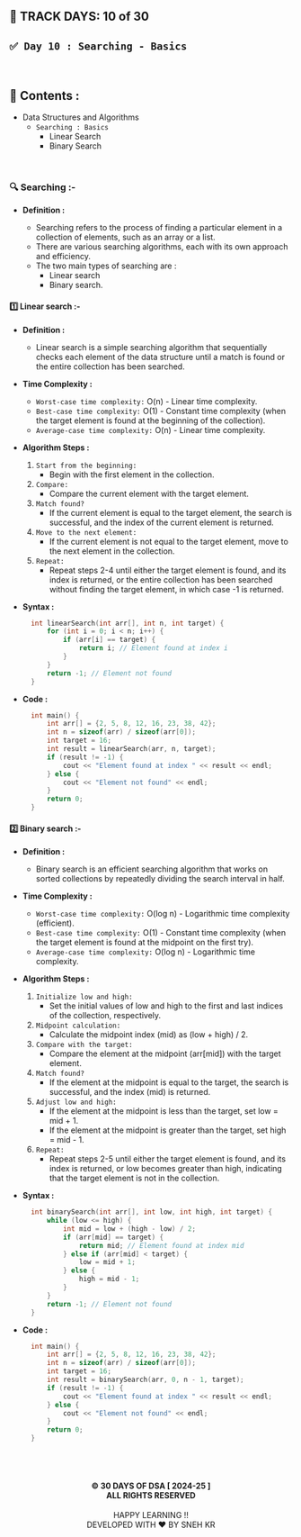 ## 📅 TRACK DAYS: 10 of 30

## `✅ Day 10 : Searching - Basics`

</br>

## 📑 Contents :

- Data Structures and Algorithms
  - `Searching : Basics`
    - Linear Search
    - Binary Search

</br>

### 🔍 Searching :-

- **Definition :**

  - Searching refers to the process of finding a particular element in a collection of elements, such as an array or a list.
  - There are various searching algorithms, each with its own approach and efficiency.
  - The two main types of searching are :
    - Linear search
    - Binary search.

#### 1️⃣ Linear search :-

- **Definition :**

  - Linear search is a simple searching algorithm that sequentially checks each element of the data structure until a match is found or the entire collection has been searched.

- **Time Complexity :**

  - `Worst-case time complexity:` O(n) - Linear time complexity.
  - `Best-case time complexity:` O(1) - Constant time complexity (when the target element is found at the beginning of the collection).
  - `Average-case time complexity:` O(n) - Linear time complexity.

- **Algorithm Steps :**

  1. `Start from the beginning:`
     - Begin with the first element in the collection.
  2. `Compare:`
     - Compare the current element with the target element.
  3. `Match found?`
     - If the current element is equal to the target element, the search is successful, and the index of the current element is returned.
  4. `Move to the next element:`
     - If the current element is not equal to the target element, move to the next element in the collection.
  5. `Repeat:`
     - Repeat steps 2-4 until either the target element is found, and its index is returned, or the entire collection has been searched without finding the target element, in which case -1 is returned.

- **Syntax :**

  ```cpp
    int linearSearch(int arr[], int n, int target) {
        for (int i = 0; i < n; i++) {
            if (arr[i] == target) {
                return i; // Element found at index i
            }
        }
        return -1; // Element not found
    }

  ```

- **Code :**

  ```cpp
    int main() {
        int arr[] = {2, 5, 8, 12, 16, 23, 38, 42};
        int n = sizeof(arr) / sizeof(arr[0]);
        int target = 16;
        int result = linearSearch(arr, n, target);
        if (result != -1) {
            cout << "Element found at index " << result << endl;
        } else {
            cout << "Element not found" << endl;
        }
        return 0;
    }

  ```

#### 2️⃣ Binary search :-

- **Definition :**

  - Binary search is an efficient searching algorithm that works on sorted collections by repeatedly dividing the search interval in half.

- **Time Complexity :**

  - `Worst-case time complexity:` O(log n) - Logarithmic time complexity (efficient).
  - `Best-case time complexity:` O(1) - Constant time complexity (when the target element is found at the midpoint on the first try).
  - `Average-case time complexity:` O(log n) - Logarithmic time complexity.

- **Algorithm Steps :**

  1. `Initialize low and high:`
     - Set the initial values of low and high to the first and last indices of the collection, respectively.
  2. `Midpoint calculation:`
     - Calculate the midpoint index (mid) as (low + high) / 2.
  3. `Compare with the target:`
     - Compare the element at the midpoint (arr[mid]) with the target element.
  4. `Match found?`
     - If the element at the midpoint is equal to the target, the search is successful, and the index (mid) is returned.
  5. `Adjust low and high:`
     - If the element at the midpoint is less than the target, set low = mid + 1.
     - If the element at the midpoint is greater than the target, set high = mid - 1.
  6. `Repeat:`
     - Repeat steps 2-5 until either the target element is found, and its index is returned, or low becomes greater than high, indicating that the target element is not in the collection.

- **Syntax :**

  ```cpp
    int binarySearch(int arr[], int low, int high, int target) {
        while (low <= high) {
            int mid = low + (high - low) / 2;
            if (arr[mid] == target) {
                return mid; // Element found at index mid
            } else if (arr[mid] < target) {
                low = mid + 1;
            } else {
                high = mid - 1;
            }
        }
        return -1; // Element not found
    }

  ```

- **Code :**

  ```cpp
    int main() {
        int arr[] = {2, 5, 8, 12, 16, 23, 38, 42};
        int n = sizeof(arr) / sizeof(arr[0]);
        int target = 16;
        int result = binarySearch(arr, 0, n - 1, target);
        if (result != -1) {
            cout << "Element found at index " << result << endl;
        } else {
            cout << "Element not found" << endl;
        }
        return 0;
    }

  ```

</br></br>

<h4 align="center">
  © 30 DAYS OF DSA [ 2024-25 ] </br>
  ALL RIGHTS RESERVED
</h4>

<p align="center">
  HAPPY LEARNING !!</br>
  DEVELOPED WITH ❤️ BY SNEH KR 
</p>

